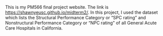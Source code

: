This is my PM566 final project website. The link is https://shawnyeusc.github.io/midterm2/. In this project, I used the dataset which lists the Structural Performance Category or “SPC rating” and Nonstructural Performance Category or “NPC rating” of all General Acute Care Hospitals in California.  
